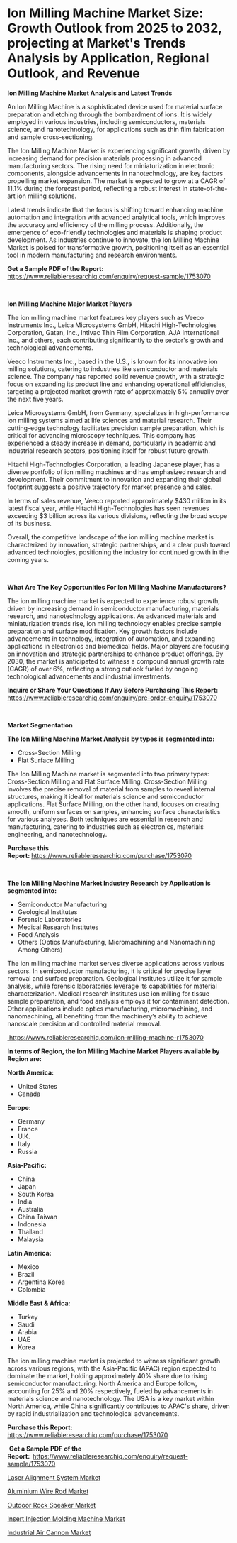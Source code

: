 <p><h1>Ion Milling Machine Market Size: Growth Outlook from 2025 to 2032, projecting at Market's Trends Analysis by Application, Regional Outlook, and Revenue</h1></p><p><strong>Ion Milling Machine Market Analysis and Latest Trends</strong></p>
<p><p>An Ion Milling Machine is a sophisticated device used for material surface preparation and etching through the bombardment of ions. It is widely employed in various industries, including semiconductors, materials science, and nanotechnology, for applications such as thin film fabrication and sample cross-sectioning.</p><p>The Ion Milling Machine Market is experiencing significant growth, driven by increasing demand for precision materials processing in advanced manufacturing sectors. The rising need for miniaturization in electronic components, alongside advancements in nanotechnology, are key factors propelling market expansion. The market is expected to grow at a CAGR of 11.1% during the forecast period, reflecting a robust interest in state-of-the-art ion milling solutions.</p><p>Latest trends indicate that the focus is shifting toward enhancing machine automation and integration with advanced analytical tools, which improves the accuracy and efficiency of the milling process. Additionally, the emergence of eco-friendly technologies and materials is shaping product development. As industries continue to innovate, the Ion Milling Machine Market is poised for transformative growth, positioning itself as an essential tool in modern manufacturing and research environments.</p></p>
<p><strong>Get a Sample PDF of the Report:&nbsp;</strong> <a href="https://www.reliableresearchiq.com/enquiry/request-sample/1753070?utm_campaign=1842&utm_medium=2&utm_source=Github&utm_content=ia&utm_term=20022025&utm_id=ion-milling-machine">https://www.reliableresearchiq.com/enquiry/request-sample/1753070</a></p>
<p>&nbsp;</p>
<p><strong>Ion Milling Machine Major Market Players</strong></p>
<p><p>The ion milling machine market features key players such as Veeco Instruments Inc., Leica Microsystems GmbH, Hitachi High-Technologies Corporation, Gatan, Inc., Intlvac Thin Film Corporation, AJA International Inc., and others, each contributing significantly to the sector's growth and technological advancements.</p><p>Veeco Instruments Inc., based in the U.S., is known for its innovative ion milling solutions, catering to industries like semiconductor and materials science. The company has reported solid revenue growth, with a strategic focus on expanding its product line and enhancing operational efficiencies, targeting a projected market growth rate of approximately 5% annually over the next five years.</p><p>Leica Microsystems GmbH, from Germany, specializes in high-performance ion milling systems aimed at life sciences and material research. Their cutting-edge technology facilitates precision sample preparation, which is critical for advancing microscopy techniques. This company has experienced a steady increase in demand, particularly in academic and industrial research sectors, positioning itself for robust future growth.</p><p>Hitachi High-Technologies Corporation, a leading Japanese player, has a diverse portfolio of ion milling machines and has emphasized research and development. Their commitment to innovation and expanding their global footprint suggests a positive trajectory for market presence and sales.</p><p>In terms of sales revenue, Veeco reported approximately $430 million in its latest fiscal year, while Hitachi High-Technologies has seen revenues exceeding $3 billion across its various divisions, reflecting the broad scope of its business.</p><p>Overall, the competitive landscape of the ion milling machine market is characterized by innovation, strategic partnerships, and a clear push toward advanced technologies, positioning the industry for continued growth in the coming years.</p></p>
<p>&nbsp;</p>
<p><strong>What Are The Key Opportunities For Ion Milling Machine Manufacturers?</strong></p>
<p><p>The ion milling machine market is expected to experience robust growth, driven by increasing demand in semiconductor manufacturing, materials research, and nanotechnology applications. As advanced materials and miniaturization trends rise, ion milling technology enables precise sample preparation and surface modification. Key growth factors include advancements in technology, integration of automation, and expanding applications in electronics and biomedical fields. Major players are focusing on innovation and strategic partnerships to enhance product offerings. By 2030, the market is anticipated to witness a compound annual growth rate (CAGR) of over 6%, reflecting a strong outlook fueled by ongoing technological advancements and industrial investments.</p></p>
<p><strong>Inquire or Share Your Questions If Any Before Purchasing This Report:</strong> <a href="https://www.reliableresearchiq.com/enquiry/pre-order-enquiry/1753070?utm_campaign=1842&utm_medium=2&utm_source=Github&utm_content=ia&utm_term=20022025&utm_id=ion-milling-machine">https://www.reliableresearchiq.com/enquiry/pre-order-enquiry/1753070</a></p>
<p>&nbsp;</p>
<p><strong>Market Segmentation</strong></p>
<p><strong>The Ion Milling Machine Market Analysis by types is segmented into:</strong></p>
<p><ul><li>Cross-Section Milling</li><li>Flat Surface Milling</li></ul></p>
<p><p>The Ion Milling Machine market is segmented into two primary types: Cross-Section Milling and Flat Surface Milling. Cross-Section Milling involves the precise removal of material from samples to reveal internal structures, making it ideal for materials science and semiconductor applications. Flat Surface Milling, on the other hand, focuses on creating smooth, uniform surfaces on samples, enhancing surface characteristics for various analyses. Both techniques are essential in research and manufacturing, catering to industries such as electronics, materials engineering, and nanotechnology.</p></p>
<p><strong>Purchase this Report:&nbsp;</strong><a href="https://www.reliableresearchiq.com/purchase/1753070?utm_campaign=1842&utm_medium=2&utm_source=Github&utm_content=ia&utm_term=20022025&utm_id=ion-milling-machine">https://www.reliableresearchiq.com/purchase/1753070</a></p>
<p>&nbsp;</p>
<p><strong>The Ion Milling Machine Market Industry Research by Application is segmented into:</strong></p>
<p><ul><li>Semiconductor Manufacturing</li><li>Geological Institutes</li><li>Forensic Laboratories</li><li>Medical Research Institutes</li><li>Food Analysis</li><li>Others (Optics Manufacturing, Micromachining and Nanomachining Among Others)</li></ul></p>
<p><p>The ion milling machine market serves diverse applications across various sectors. In semiconductor manufacturing, it is critical for precise layer removal and surface preparation. Geological institutes utilize it for sample analysis, while forensic laboratories leverage its capabilities for material characterization. Medical research institutes use ion milling for tissue sample preparation, and food analysis employs it for contaminant detection. Other applications include optics manufacturing, micromachining, and nanomachining, all benefiting from the machinery’s ability to achieve nanoscale precision and controlled material removal.</p></p>
<p><a href="https://www.reliableresearchiq.com/ion-milling-machine-r1753070?utm_campaign=1842&utm_medium=2&utm_source=Github&utm_content=ia&utm_term=20022025&utm_id=ion-milling-machine">&nbsp;https://www.reliableresearchiq.com/ion-milling-machine-r1753070</a></p>
<p><strong>In terms of Region, the Ion Milling Machine Market Players available by Region are:</strong></p>
<p>
    <p> <strong> North America: </strong>
        <ul>
            <li>United States</li>
            <li>Canada</li>
        </ul>
        </p> 
    <p> <strong> Europe: </strong>
        <ul>
            <li>Germany</li>
            <li>France</li>
            <li>U.K.</li>
            <li>Italy</li>
            <li>Russia</li>
        </ul>
        </p> 
    <p> <strong> Asia-Pacific: </strong>
        <ul>
            <li>China</li>
            <li>Japan</li>
            <li>South Korea</li>
            <li>India</li>
            <li>Australia</li>
            <li>China Taiwan</li>
            <li>Indonesia</li>
            <li>Thailand</li>
            <li>Malaysia</li>
        </ul>
        </p> 
    <p> <strong> Latin America: </strong>
        <ul>
            <li>Mexico</li>
            <li>Brazil</li>
            <li>Argentina Korea</li>
            <li>Colombia</li>
        </ul>
        </p> 
    <p> <strong> Middle East & Africa: </strong>
        <ul>
            <li>Turkey</li>
            <li>Saudi</li>
            <li>Arabia</li>
            <li>UAE</li>
            <li>Korea</li>
        </ul>
    </p>
    </p>
<p><p>The ion milling machine market is projected to witness significant growth across various regions, with the Asia-Pacific (APAC) region expected to dominate the market, holding approximately 40% share due to rising semiconductor manufacturing. North America and Europe follow, accounting for 25% and 20% respectively, fueled by advancements in materials science and nanotechnology. The USA is a key market within North America, while China significantly contributes to APAC's share, driven by rapid industrialization and technological advancements.</p></p>
<p><strong>Purchase this Report: </strong><a href="https://www.reliableresearchiq.com/purchase/1753070?utm_campaign=1842&utm_medium=2&utm_source=Github&utm_content=ia&utm_term=20022025&utm_id=ion-milling-machine">https://www.reliableresearchiq.com/purchase/1753070</a></p>
<p>&nbsp;<strong>Get a Sample PDF of the Report:&nbsp;&nbsp;</strong><a href="https://www.reliableresearchiq.com/enquiry/request-sample/1753070?utm_campaign=1842&utm_medium=2&utm_source=Github&utm_content=ia&utm_term=20022025&utm_id=ion-milling-machine">https://www.reliableresearchiq.com/enquiry/request-sample/1753070</a></p>
<p><strong></strong></p>
<p><p><a href="https://github.com/kryshaprilbb/Market-Research-Report-List-1/blob/main/laser-alignment-system-market.md?utm_campaign=1842&utm_medium=2&utm_source=Github&utm_content=ia&utm_term=20022025&utm_id=ion-milling-machine">Laser Alignment System Market</a></p><p><a href="https://github.com/perezmichael28/Market-Research-Report-List-1/blob/main/aluminium-wire-rod-market.md?utm_campaign=1842&utm_medium=2&utm_source=Github&utm_content=ia&utm_term=20022025&utm_id=ion-milling-machine">Aluminium Wire Rod Market</a></p><p><a href="https://github.com/yepezkommakp/Market-Research-Report-List-1/blob/main/outdoor-rock-speaker-market.md?utm_campaign=1842&utm_medium=2&utm_source=Github&utm_content=ia&utm_term=20022025&utm_id=ion-milling-machine">Outdoor Rock Speaker Market</a></p><p><a href="https://github.com/kolffmaris58/Market-Research-Report-List-1/blob/main/insert-injection-molding-machine-market.md?utm_campaign=1842&utm_medium=2&utm_source=Github&utm_content=ia&utm_term=20022025&utm_id=ion-milling-machine">Insert Injection Molding Machine Market</a></p><p><a href="https://github.com/darusesrak/Market-Research-Report-List-1/blob/main/industrial-air-cannon-market.md?utm_campaign=1842&utm_medium=2&utm_source=Github&utm_content=ia&utm_term=20022025&utm_id=ion-milling-machine">Industrial Air Cannon Market</a></p></p>